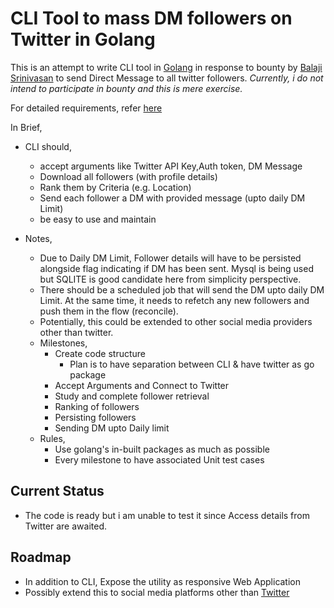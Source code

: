 # CLI Tool to mass DM followers on  Twitter in Golang

This is an attempt to write CLI tool in [Golang](https://golang.org) in response to bounty by [Balaji Srinivasan](https://twitter.com/balajis/status/1271945241881268224?s=20) to send Direct Message to all twitter followers. *Currently, i do not intend to participate in bounty and this is mere exercise.*

For detailed requirements, refer [here](https://github.com/balajis/twitter-export)

In Brief,

* CLI should,
    * accept arguments like Twitter API Key,Auth token, DM Message
    * Download all followers (with profile details)
    * Rank them by Criteria (e.g. Location)
    * Send each follower a DM with provided message (upto daily DM Limit)
    * be easy to use and maintain

* Notes,
    * Due to Daily DM Limit, Follower details will have to be persisted alongside flag indicating if DM has been sent. Mysql is being used but SQLITE is good candidate here from simplicity perspective.
    * There should be a scheduled job that will send the DM upto daily DM Limit. At the same time, it needs to refetch any new followers and push them in the flow (reconcile).
    * Potentially, this could be extended to other social media providers other than twitter.
    * Milestones,
        * Create code structure
            * Plan is to have separation between CLI & have twitter as go package
        * Accept Arguments and Connect to Twitter
        * Study and complete follower retrieval
        * Ranking of followers
        * Persisting followers
        * Sending DM upto Daily limit
    * Rules, 
        * Use golang's in-built packages as much as possible
        * Every milestone to have associated Unit test cases

## Current Status
    
* The code is ready but i am unable to test it since Access details from Twitter are awaited. 

## Roadmap

* In addition to CLI, Expose the utility as responsive Web Application
* Possibly extend this to social media platforms other than [Twitter](https://twitter.com)
